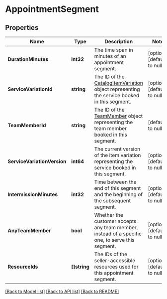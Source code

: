 # AppointmentSegment

## Properties
Name | Type | Description | Notes
------------ | ------------- | ------------- | -------------
**DurationMinutes** | **int32** | The time span in minutes of an appointment segment. | [optional] [default to null]
**ServiceVariationId** | **string** | The ID of the [CatalogItemVariation](https://developer.squareup.com/reference/square_2024-07-17/objects/CatalogItemVariation) object representing the service booked in this segment. | [optional] [default to null]
**TeamMemberId** | **string** | The ID of the [TeamMember](https://developer.squareup.com/reference/square_2024-07-17/objects/TeamMember) object representing the team member booked in this segment. | [default to null]
**ServiceVariationVersion** | **int64** | The current version of the item variation representing the service booked in this segment. | [optional] [default to null]
**IntermissionMinutes** | **int32** | Time between the end of this segment and the beginning of the subsequent segment. | [optional] [default to null]
**AnyTeamMember** | **bool** | Whether the customer accepts any team member, instead of a specific one, to serve this segment. | [optional] [default to null]
**ResourceIds** | **[]string** | The IDs of the seller-accessible resources used for this appointment segment. | [optional] [default to null]

[[Back to Model list]](../README.md#documentation-for-models) [[Back to API list]](../README.md#documentation-for-api-endpoints) [[Back to README]](../README.md)

